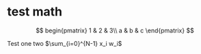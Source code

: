 # test math

$$
begin{pmatrix}
1 & 2 & 3\\
a & b & c
\end{pmatrix}
$$

Test one two $\sum_{i=0}^{N-1} x_i w_i$
